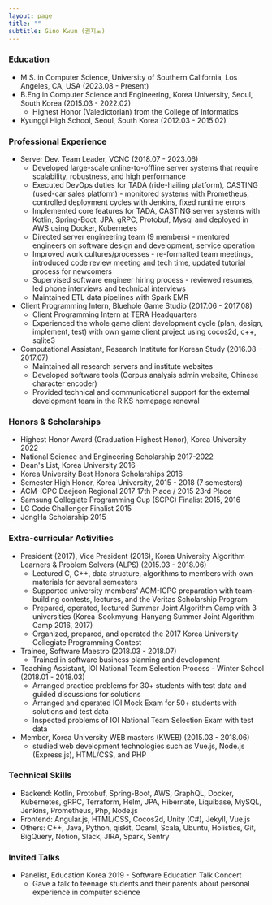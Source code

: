 ```yaml
---
layout: page
title: ""
subtitle: Gino Kwun (권지노)
---
```


### Education

* M.S. in Computer Science, University of Southern California, Los Angeles, CA, USA (2023.08 - Present)
* B.Eng in Computer Science and Engineering, Korea University, Seoul, South Korea (2015.03 - 2022.02)
  - Highest Honor (Valedictorian) from the College of Informatics
* Kyunggi High School, Seoul, South Korea (2012.03 - 2015.02)

### Professional Experience

* Server Dev. Team Leader, VCNC (2018.07 - 2023.06)
  - Developed large-scale online-to-offline server systems that require scalability, robustness, and high performance
  - Executed DevOps duties for TADA (ride-hailing platform), CASTING (used-car sales platform) - monitored systems with Prometheus, controlled deployment cycles with Jenkins, fixed runtime errors
  - Implemented core features for TADA, CASTING server systems with Kotlin, Spring-Boot, JPA, gRPC, Protobuf, Mysql and deployed in AWS using Docker, Kubernetes
  - Directed server engineering team (9 members) - mentored engineers on software design and development, service operation
  - Improved work cultures/processes - re-formatted team meetings, introduced code review meeting and tech time, updated tutorial process for newcomers
  - Supervised software engineer hiring process - reviewed resumes, led phone interviews and technical interviews
  - Maintained ETL data pipelines with Spark EMR
* Client Programming Intern, Bluehole Game Studio (2017.06 - 2017.08)
  - Client Programming Intern at TERA Headquarters 
  - Experienced the whole game client development cycle (plan, design, implement, test) with own game client project using cocos2d, c++, sqlite3
* Computational Assistant, Research Institute for Korean Study (2016.08 - 2017.07)
  - Maintained all research servers and institute websites
  - Developed software tools (Corpus analysis admin website, Chinese character encoder)
  - Provided technical and communicational support for the external development team in the RIKS homepage renewal

### Honors & Scholarships
* Highest Honor Award (Graduation Highest Honor), Korea University 2022
* National Science and Engineering Scholarship 2017-2022
* Dean's List, Korea University 2016
* Korea University Best Honors Scholarships 2016
* Semester High Honor, Korea University, 2015 - 2018 (7 semesters)
* ACM-ICPC Daejeon Regional 2017 17th Place / 2015 23rd Place
* Samsung Collegiate Programming Cup (SCPC) Finalist 2015, 2016
* LG Code Challenger Finalist 2015
* JongHa Scholarship 2015

### Extra-curricular Activities
* President (2017), Vice President (2016), Korea University Algorithm Learners & Problem Solvers (ALPS) (2015.03 - 2018.06)
  - Lectured C, C++, data structure, algorithms to members with own materials for several semesters
  - Supported university members' ACM-ICPC preparation with team-building contests, lectures, and the Veritas Scholarship Program
  - Prepared, operated, lectured Summer Joint Algorithm Camp with 3 universities (Korea-Sookmyung-Hanyang Summer Joint Algorithm Camp 2016, 2017)
  - Organized, prepared, and operated the 2017 Korea University Collegiate Programming Contest
* Trainee, Software Maestro (2018.03 - 2018.07)
  - Trained in software business planning and development
* Teaching Assistant, IOI National Team Selection Process - Winter School (2018.01 - 2018.03)
  - Arranged practice problems for 30+ students with test data and guided discussions for solutions
  - Arranged and operated IOI Mock Exam for 50+ students with solutions and test data
  - Inspected problems of IOI National Team Selection Exam with test data
* Member, Korea University WEB masters (KWEB) (2015.03 - 2018.06)
  - studied web development technologies such as Vue.js, Node.js (Express.js), HTML/CSS, and PHP

### Technical Skills
* Backend: Kotlin, Protobuf, Spring-Boot, AWS, GraphQL, Docker, Kubernetes, gRPC, Terraform, Helm, JPA, Hibernate, Liquibase, MySQL, Jenkins, Prometheus, Php,  Node.js
* Frontend: Angular.js, HTML/CSS, Cocos2d, Unity (C#), Jekyll, Vue.js
* Others: C++, Java, Python, qiskit, Ocaml, Scala, Ubuntu, Holistics, Git, BigQuery, Notion, Slack, JIRA, Spark, Sentry

### Invited Talks
* Panelist, Education Korea 2019 - Software Education Talk Concert
  - Gave a talk to teenage students and their parents about personal experience in computer science
